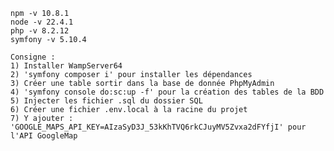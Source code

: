 	npm -v 10.8.1 
	node -v 22.4.1
	php -v 8.2.12
	symfony -v 5.10.4
	
	Consigne : 
 	1) Installer WampServer64
	2) 'symfony composer i' pour installer les dépendances
	3) Créer une table sortir dans la base de donnée PhpMyAdmin
 	4) 'symfony console do:sc:up -f' pour la création des tables de la BDD
 	5) Injecter les fichier .sql du dossier SQL
  	6) Créer une fichier .env.local à la racine du projet
   	7) Y ajouter : 'GOOGLE_MAPS_API_KEY=AIzaSyD3J_53kKhTVQ6rkCJuyMV5Zvxa2dFYfjI' pour l'API GoogleMap
